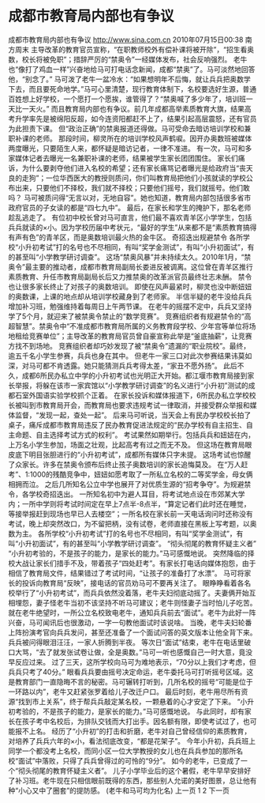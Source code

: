 # 成都市教育局内部也有争议

成都市教育局内部也有争议
http://www.sina.com.cn  2010年07月15日00:38  南方周末
主导改革的教育官员宣称，“在职教师校外有偿补课将被开除”，“招生看奥数，校长将被免职”；措辞严厉的“禁奥令”一经媒体发布，社会反响强烈。
老牛也“像打了鸡血一样”兴奋地给马可打电话念新闻，成都“禁奥”了。马可淡然地回答他，“别念了。”
马可泼了老牛一盆冷水：“如果想明年不后悔，就让兵兵把奥数学下去，而且要死命地学。”马可心里清楚，现行教育体制下，名校要选好生源，普通百姓想上好学校，一个愿打一个愿挨，谁管得了？“禁奥喊了多少年了，培训班一天比一天火。”
而且教育局内部也有争议。前几年成都高举素质教育大旗，结果高考升学率先是被绵阳反超，如今连资阳都赶不上了，结果引起高层震怒，还有官员为此担责下课。
但“政治正确”的禁奥报道还得做。马可受命去暗访培训学校和兼职补课的老师。
那段时间，柳灵所在的培训学校风声鹤唳。因开办奥数班被媒体两度曝光，只要陌生人来，都怀疑是暗访记者，一律不准进。
有一次，马可和多家媒体记者去曝光一名兼职补课的老师，结果被学生家长团团围住。
家长们痛诉，为什么要剥夺他们进入名校的希望；还有家长痛骂记者曝光是给政府当“丧天良的走狗”；一位华西医大的教授则质问，你们叫教育局把他们小孩就读的学校公布出来，只要他们不择校，我们就不择校；只要他们摇号，我们就摇号。他们敢吗？
马可被质问得“无言以对，无地自容”。她也知道，教育局内部包括很多省市政府官员的子女读的都是“四七九中”。
最后，在家长和学生的掩护下，那名老师趁乱逃走了。
有位初中校长曾对马可直言，他们最不喜欢青羊区小学学生，包括兵兵就读的×小。因为学校历届中考状元，“最好的学生”从来都不是“素质教育搞得有声有色”的青羊区，而是奥数培训最火热的金牛区。
奇招迭出规避禁令
各所学校“小升初考试”打的名号也不尽相同，有叫“奖学金测试”，有叫“小升初面试”，有的甚至叫“小学教学研讨调查”。
这场“禁奥风暴”并未持续太久。2010年1月，“禁奥令”最主要的推动者，成都市教育局副局长娄进反被调离。这位曾在青羊区推行素质教育、升任市教育局副局长后又力推禁奥的改革派官员最终壮志未酬。
禁令也让很多家长终止了对孩子的奥数培训。
即使在风声最紧时，柳灵也没中断妞妞的奥数课，上课的地点却从培训学校藏身到了老师家。
半信半疑的老牛没给兵兵增加补习班，勉强维持着每周日上午两节课。
在老牛的摇摆不定中，兵兵又坚持学了5个月，就迎来了被禁奥令禁止的“数学竞赛”。
竞赛组织者有规避禁令的“高超智慧”。禁奥令中“不准成都市教育局所属的义务教育段学校、少年宫等单位将场地租给竞赛单位”；主导改革的教育局官员曾自豪宣称此举是“釜底抽薪”，让竞赛方找不到场地。
竞赛组织者却巧妙发现了被“禁奥令”遗漏的“职业院校”。最终，逾五千名小学生参赛，兵兵也身在其中。
但老牛一家三口对此次参赛结果讳莫如深，对马可都不肯透露。她只能猜测兵兵考得太差，“家丑不愿外扬”。
此后不久，成都6所民办私立中学的小升初考试也光明正大开始。都江堰市教育局接到家长举报，将躲在该市一家宾馆以“小学教学研讨调查”的名义进行“小升初”测试的成都石室外国语实验学校抓个正着。
在家长投诉和媒体报道下，6所民办私立学校校长被叫到市教育局开会，而教育局也要求违规考试一律取消，并接受群众举报和媒体监督，“发现一起，查处一起”。
后来马可听说，当天会上有民办学校校长拍了桌子，痛斥成都市教育局违反了民办教育促进法规定的“民办学校有自主招生、自主命题、自主选择考试方式的权利”。
考试果然如期举行。包括兵兵和妞妞在内，上万名小学生参加，场面之壮观，比起高考有过之而无不及。
但这场在教育局眼皮底下明目张胆进行的“小升初考试”，成都所有媒体只字未提。
这场考试也惊醒了众家长。许多在禁奥令颁布后终止孩子奥数培训的家长追悔莫及。
在“万人赶考”、1∶1000的残酷竞争中，妞妞如愿考取了一所私立名校的二等奖学金，母女俩相拥而泣。
之后几所知名公立中学也展开了对优质生源的“招考争夺”。为规避禁令，各学校奇招迭出。
一所知名初中为避人耳目，将考试地点设在市郊某大学内；一所中学则将考试时间定在早上7点半-8点半，“算定记者们此时还在睡觉，等接举报赶到现场也早已人去楼空”；一所名校在家长前一天电话询问时还称没有考试，晚上却突然改口，为不留把柄，没有试卷，老师直接在黑板上写考题，以奥数为主。
各所学校“小升初考试”打的名号也不尽相同，有叫“奖学金测试”，有叫“小升初面试”，有的甚至叫“小学教学研讨调查”。
“彻头彻尾的教育怀疑主义者”
“小升初考验的，不是孩子的能力，是家长的能力。”马可感慨地说。
突然降临的择校大战让家长们措手不及，带着孩子“四处赶考”。有家长打电话向媒体抱怨，由于相信了教育局文件，结果错过了考试时间，“让孩子的准备打了水漂”。
马可将家长的投诉向教育局“反映”，接电话的官员劝马可不要再关注了。
眼睁睁看着各名校举行了“小升初考试”，而兵兵依然没着落，老牛夫妇彻底动摇了。夫妻俩开始互相埋怨，妻子怪老牛当初不该坚持不听马可建议；老牛则怪妻子当时怕儿子吃苦。
就在老牛绝望时，一所公立名校致电老牛，通知兵兵前去“面试”。老牛为此好一阵兴奋，马可闻讯后也很激动，一字一句教他面试时该说啥。
当晚，老牛夫妇轮番上阵扮演考官向兵兵发问，甚至还准备了一个面试问答的英文版本让他全背下来。兵兵被问得眼泪汪汪，一家人折腾到半夜。
等次日“面试”结束，老牛在电话里破口大骂，“去了就发张试卷让做，全是奥数。”马可一听也感慨自己一时大意，竟没早反应过来。
过了三天，这所学校向马可为难地表示，“70分以上我们才考虑，但兵兵只考了40分。”
眼看兵兵要由摇号决定命运，老牛委托马可打听摇号区域。这是教育部门一直隐晦不言的秘密。马可辗转打听到，几所名校的摇号“可能是位于一环路以内”，老牛又赶紧张罗着给儿子改迁户口。
最后时刻，老牛用尽所有资源“找到市上关系”，终于帮兵兵敲定某名校，一颗悬着的心才安定了下来。
“小升初考验的，不是孩子的能力，是家长的能力。”马可感慨地说。
与此同时，却有家长在孩子考中名校后，为排队交钱而大打出手。因名额有限，即使考试过了，也可能报不上名。
经历了“小升初”的打击和折磨，老牛对自己曾经信仰的素质教育，对培养了兵兵六年的×小，看法彻底改变，“都是花架子”。
今年小升初，兵兵班上同学一个都没考上名校，而同小区一位大学教授的女儿也在兵兵参加的那所名校“面试”中落败，只得了兵兵曾得过的可怜的“9分”。
如今的老牛，已变成了一个“彻头彻尾的教育怀疑主义者”。
儿子小学毕业后的这个暑假，老牛早早安排好了补习班。老牛现在只相信眼前既得的东西，那些别人允诺的美好图景，总让他有种“小心又中了圈套”的提防感。
(老牛和马可均为化名)
上一页
1
2
下一页

